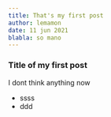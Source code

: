 ```yaml
---
title: That's my first post
author: lemamon
date: 11 jun 2021
blabla: so mano
---
```


### Title of my first post

I dont think anything now

- ssss
- ddd
